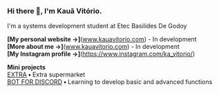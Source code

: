 ### Hi there 👋, I'm Kauã Vitório.


I'm a systems development student at Etec Basilides De Godoy

<b>[My personal website →]</b>(www.kauavitorio.com) - In development<br/>
<b>[More about me &rarr;]</b>(www.kauavitorio.com) - In development<br/>
<b>[My Instagram profile &rarr;]</b>(https://www.instagram.com/ka_vitorio/)

<b>Mini projects</b> <br/>
[EXTRA](https://github.com/Kauavitorio/Projeto-Extra)<b> • </b>Extra supermarket<br/>
[BOT FOR DISCORD](https://github.com/Kauavitorio/Bot-Discord)<b> • </b>Learning to develop basic and advanced functions

<!--
**Kauavitorio/Kauavitorio** is a ✨ _special_ ✨ repository because its `README.md` (this file) appears on your GitHub profile.

